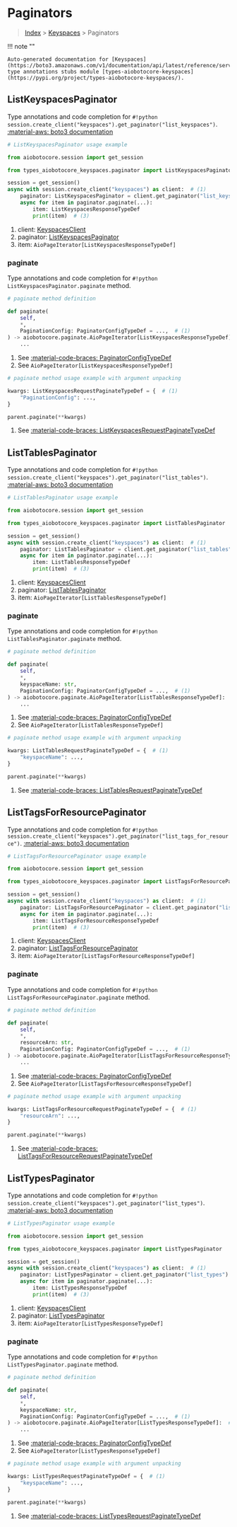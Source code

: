 # Paginators

> [Index](../README.md) > [Keyspaces](./README.md) > Paginators

!!! note ""

    Auto-generated documentation for [Keyspaces](https://boto3.amazonaws.com/v1/documentation/api/latest/reference/services/keyspaces.html#keyspaces)
    type annotations stubs module [types-aiobotocore-keyspaces](https://pypi.org/project/types-aiobotocore-keyspaces/).

## ListKeyspacesPaginator

Type annotations and code completion for `#!python session.create_client("keyspaces").get_paginator("list_keyspaces")`.
[:material-aws: boto3 documentation](https://boto3.amazonaws.com/v1/documentation/api/latest/reference/services/keyspaces/paginator/ListKeyspaces.html#Keyspaces.Paginator.ListKeyspaces)

```python
# ListKeyspacesPaginator usage example

from aiobotocore.session import get_session

from types_aiobotocore_keyspaces.paginator import ListKeyspacesPaginator

session = get_session()
async with session.create_client("keyspaces") as client:  # (1)
    paginator: ListKeyspacesPaginator = client.get_paginator("list_keyspaces")  # (2)
    async for item in paginator.paginate(...):
        item: ListKeyspacesResponseTypeDef
        print(item)  # (3)
```

1. client: [KeyspacesClient](./client.md)
2. paginator: [ListKeyspacesPaginator](./paginators.md#listkeyspacespaginator)
3. item: `AioPageIterator[ListKeyspacesResponseTypeDef]`


### paginate

Type annotations and code completion for `#!python ListKeyspacesPaginator.paginate` method.

```python
# paginate method definition

def paginate(
    self,
    *,
    PaginationConfig: PaginatorConfigTypeDef = ...,  # (1)
) -> aiobotocore.paginate.AioPageIterator[ListKeyspacesResponseTypeDef]:  # (2)
    ...
```

1. See [:material-code-braces: PaginatorConfigTypeDef](./type_defs.md#paginatorconfigtypedef)
2. See `AioPageIterator[ListKeyspacesResponseTypeDef]`


```python
# paginate method usage example with argument unpacking

kwargs: ListKeyspacesRequestPaginateTypeDef = {  # (1)
    "PaginationConfig": ...,
}

parent.paginate(**kwargs)
```

1. See [:material-code-braces: ListKeyspacesRequestPaginateTypeDef](./type_defs.md#listkeyspacesrequestpaginatetypedef)
## ListTablesPaginator

Type annotations and code completion for `#!python session.create_client("keyspaces").get_paginator("list_tables")`.
[:material-aws: boto3 documentation](https://boto3.amazonaws.com/v1/documentation/api/latest/reference/services/keyspaces/paginator/ListTables.html#Keyspaces.Paginator.ListTables)

```python
# ListTablesPaginator usage example

from aiobotocore.session import get_session

from types_aiobotocore_keyspaces.paginator import ListTablesPaginator

session = get_session()
async with session.create_client("keyspaces") as client:  # (1)
    paginator: ListTablesPaginator = client.get_paginator("list_tables")  # (2)
    async for item in paginator.paginate(...):
        item: ListTablesResponseTypeDef
        print(item)  # (3)
```

1. client: [KeyspacesClient](./client.md)
2. paginator: [ListTablesPaginator](./paginators.md#listtablespaginator)
3. item: `AioPageIterator[ListTablesResponseTypeDef]`


### paginate

Type annotations and code completion for `#!python ListTablesPaginator.paginate` method.

```python
# paginate method definition

def paginate(
    self,
    *,
    keyspaceName: str,
    PaginationConfig: PaginatorConfigTypeDef = ...,  # (1)
) -> aiobotocore.paginate.AioPageIterator[ListTablesResponseTypeDef]:  # (2)
    ...
```

1. See [:material-code-braces: PaginatorConfigTypeDef](./type_defs.md#paginatorconfigtypedef)
2. See `AioPageIterator[ListTablesResponseTypeDef]`


```python
# paginate method usage example with argument unpacking

kwargs: ListTablesRequestPaginateTypeDef = {  # (1)
    "keyspaceName": ...,
}

parent.paginate(**kwargs)
```

1. See [:material-code-braces: ListTablesRequestPaginateTypeDef](./type_defs.md#listtablesrequestpaginatetypedef)
## ListTagsForResourcePaginator

Type annotations and code completion for `#!python session.create_client("keyspaces").get_paginator("list_tags_for_resource")`.
[:material-aws: boto3 documentation](https://boto3.amazonaws.com/v1/documentation/api/latest/reference/services/keyspaces/paginator/ListTagsForResource.html#Keyspaces.Paginator.ListTagsForResource)

```python
# ListTagsForResourcePaginator usage example

from aiobotocore.session import get_session

from types_aiobotocore_keyspaces.paginator import ListTagsForResourcePaginator

session = get_session()
async with session.create_client("keyspaces") as client:  # (1)
    paginator: ListTagsForResourcePaginator = client.get_paginator("list_tags_for_resource")  # (2)
    async for item in paginator.paginate(...):
        item: ListTagsForResourceResponseTypeDef
        print(item)  # (3)
```

1. client: [KeyspacesClient](./client.md)
2. paginator: [ListTagsForResourcePaginator](./paginators.md#listtagsforresourcepaginator)
3. item: `AioPageIterator[ListTagsForResourceResponseTypeDef]`


### paginate

Type annotations and code completion for `#!python ListTagsForResourcePaginator.paginate` method.

```python
# paginate method definition

def paginate(
    self,
    *,
    resourceArn: str,
    PaginationConfig: PaginatorConfigTypeDef = ...,  # (1)
) -> aiobotocore.paginate.AioPageIterator[ListTagsForResourceResponseTypeDef]:  # (2)
    ...
```

1. See [:material-code-braces: PaginatorConfigTypeDef](./type_defs.md#paginatorconfigtypedef)
2. See `AioPageIterator[ListTagsForResourceResponseTypeDef]`


```python
# paginate method usage example with argument unpacking

kwargs: ListTagsForResourceRequestPaginateTypeDef = {  # (1)
    "resourceArn": ...,
}

parent.paginate(**kwargs)
```

1. See [:material-code-braces: ListTagsForResourceRequestPaginateTypeDef](./type_defs.md#listtagsforresourcerequestpaginatetypedef)
## ListTypesPaginator

Type annotations and code completion for `#!python session.create_client("keyspaces").get_paginator("list_types")`.
[:material-aws: boto3 documentation](https://boto3.amazonaws.com/v1/documentation/api/latest/reference/services/keyspaces/paginator/ListTypes.html#Keyspaces.Paginator.ListTypes)

```python
# ListTypesPaginator usage example

from aiobotocore.session import get_session

from types_aiobotocore_keyspaces.paginator import ListTypesPaginator

session = get_session()
async with session.create_client("keyspaces") as client:  # (1)
    paginator: ListTypesPaginator = client.get_paginator("list_types")  # (2)
    async for item in paginator.paginate(...):
        item: ListTypesResponseTypeDef
        print(item)  # (3)
```

1. client: [KeyspacesClient](./client.md)
2. paginator: [ListTypesPaginator](./paginators.md#listtypespaginator)
3. item: `AioPageIterator[ListTypesResponseTypeDef]`


### paginate

Type annotations and code completion for `#!python ListTypesPaginator.paginate` method.

```python
# paginate method definition

def paginate(
    self,
    *,
    keyspaceName: str,
    PaginationConfig: PaginatorConfigTypeDef = ...,  # (1)
) -> aiobotocore.paginate.AioPageIterator[ListTypesResponseTypeDef]:  # (2)
    ...
```

1. See [:material-code-braces: PaginatorConfigTypeDef](./type_defs.md#paginatorconfigtypedef)
2. See `AioPageIterator[ListTypesResponseTypeDef]`


```python
# paginate method usage example with argument unpacking

kwargs: ListTypesRequestPaginateTypeDef = {  # (1)
    "keyspaceName": ...,
}

parent.paginate(**kwargs)
```

1. See [:material-code-braces: ListTypesRequestPaginateTypeDef](./type_defs.md#listtypesrequestpaginatetypedef)
